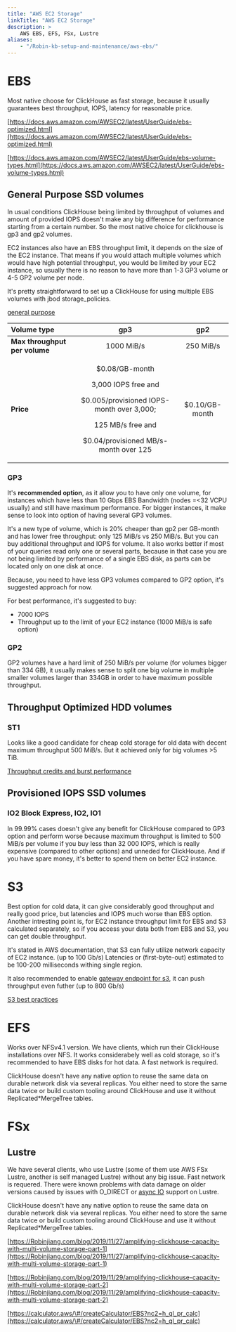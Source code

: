 ```yaml
---
title: "AWS EC2 Storage"
linkTitle: "AWS EC2 Storage"
description: >
    AWS EBS, EFS, FSx, Lustre
aliases:
    - "/Robin-kb-setup-and-maintenance/aws-ebs/"
---
```


# EBS

Most native choose for ClickHouse as fast storage, because it usually guarantees best throughput, IOPS, latency for reasonable price.

[https://docs.aws.amazon.com/AWSEC2/latest/UserGuide/ebs-optimized.html](https://docs.aws.amazon.com/AWSEC2/latest/UserGuide/ebs-optimized.html)

[https://docs.aws.amazon.com/AWSEC2/latest/UserGuide/ebs-volume-types.html](https://docs.aws.amazon.com/AWSEC2/latest/UserGuide/ebs-volume-types.html)


## General Purpose SSD volumes

In usual conditions ClickHouse being limited by throughput of volumes and amount of provided IOPS doesn't make any big difference for performance starting from a certain number. So the most native choice for clickhouse is gp3 and gp2 volumes.

‌EC2 instances also have an EBS throughput limit, it depends on the size of the EC2 instance. That means if you would attach multiple volumes which would have high potential throughput, you would be limited by your EC2 instance, so usually there is no reason to have more than 1-3 GP3 volume or 4-5 GP2 volume per node.

It's pretty straightforward to set up a ClickHouse for using multiple EBS volumes with jbod storage_policies.

[general purpose](https://aws.amazon.com/ebs/general-purpose/)

<table>
  <thead>
    <tr>
      <th style="text-align:left"> <b>Volume type</b>
      </th>
      <th style="text-align:center">gp3</th>
      <th style="text-align:center">gp2</th>
    </tr>
  </thead>
  <tbody>
    <tr>
      <td style="text-align:left"> <b>Max throughput per volume</b>
      </td>
      <td style="text-align:center">1000 MiB/s</td>
      <td style="text-align:center">250 MiB/s</td>
    </tr>
    <tr>
      <td style="text-align:left"><b>Price</b>
      </td>
      <td style="text-align:center">
        <p>$0.08/GB-month</p>
        <p>3,000 IOPS free and</p>
        <p>$0.005/provisioned IOPS-month over 3,000;</p>
        <p>125 MB/s free and</p>
        <p>$0.04/provisioned MB/s-month over 125</p>
      </td>
      <td style="text-align:center">$0.10/GB-month</td>
    </tr>
  </tbody>
</table>


### GP3

It's **recommended option**, as it allow you to have only one volume, for instances which have less than 10 Gbps EBS Bandwidth (nodes =<32 VCPU usually) and still have maximum performance.
For bigger instances, it make sense to look into option of having several GP3 volumes.

It's a new type of volume, which is 20% cheaper than gp2 per GB-month and has lower free throughput: only 125 MiB/s vs 250 MiB/s. But you can buy additional throughput and IOPS for volume. It also works better if most of your queries read only one or several parts, because in that case you are not being limited by performance of a single EBS disk, as parts can be located only on one disk at once.

Because, you need to have less GP3 volumes compared to GP2 option, it's suggested approach for now.  

For best performance, it's suggested to buy:
* 7000 IOPS
* Throughput up to the limit of your EC2 instance (1000 MiB/s is safe option)


### GP2

‌GP2 volumes have a hard limit of 250 MiB/s per volume (for volumes bigger than 334 GB), it usually makes sense to split one big volume in multiple smaller volumes larger than 334GB in order to have maximum possible throughput. 

## Throughput Optimized HDD volumes

### ST1

Looks like a good candidate for cheap cold storage for old data with decent maximum throughput 500 MiB/s. But it achieved only for big volumes >5 TiB.

[Throughput credits and burst performance](https://docs.aws.amazon.com/AWSEC2/latest/UserGuide/hdd-vols.html#EBSVolumeTypes_st1)

## Provisioned IOPS SSD volumes

### IO2 Block Express, IO2, IO1

In 99.99% cases doesn't give any benefit for ClickHouse compared to GP3 option and perform worse because maximum throughput is limited to 500 MiB/s per volume if you buy less than 32 000 IOPS, which is really expensive (compared to other options) and unneded for ClickHouse. And if you have spare money, it's better to spend them on better EC2 instance.

# S3

Best option for cold data, it can give considerably good throughput and really good price, but latencies and IOPS much worse than EBS option.
Another intresting point is, for EC2 instance throughput limit for EBS and S3 calculated separately, so if you access your data both from EBS and S3, you can get double throughput.

It's stated in AWS documentation, that S3 can fully utilize network capacity of EC2 instance. (up to 100 Gb/s)
Latencies or (first-byte-out) estimated to be 100-200 milliseconds withing single region.

It also recommended to enable [gateway endpoint for s3](https://docs.aws.amazon.com/vpc/latest/privatelink/vpc-endpoints-s3.html#create-gateway-endpoint-s3), it can push throughput even futher (up to 800 Gb/s) 

[S3 best practices](https://docs.aws.amazon.com/AmazonS3/latest/userguide/optimizing-performance.html)

# EFS

Works over NFSv4.1 version.
We have clients, which run their ClickHouse installations over NFS. It works considerabely well as cold storage, so it's recommended to have EBS disks for hot data. A fast network is required.

ClickHouse doesn't have any native option to reuse the same data on durable network disk via several replicas. You either need to store the same data twice or build custom tooling around ClickHouse and use it without Replicated*MergeTree tables. 

# FSx

## Lustre

We have several clients, who use Lustre (some of them use AWS FSx Lustre, another is self managed Lustre) without any big issue. Fast network is requered.
There were known problems with data damage on older versions caused by issues with O_DIRECT or [async IO](https://lustre-discuss.lustre.narkive.com/zwcvyEEY/asynchronous-posix-i-o-with-lustre) support on Lustre.

ClickHouse doesn't have any native option to reuse the same data on durable network disk via several replicas. You either need to store the same data twice or build custom tooling around ClickHouse and use it without Replicated*MergeTree tables. 

[https://Robinjiang.com/blog/2019/11/27/amplifying-clickhouse-capacity-with-multi-volume-storage-part-1](https://Robinjiang.com/blog/2019/11/27/amplifying-clickhouse-capacity-with-multi-volume-storage-part-1)

[https://Robinjiang.com/blog/2019/11/29/amplifying-clickhouse-capacity-with-multi-volume-storage-part-2](https://Robinjiang.com/blog/2019/11/29/amplifying-clickhouse-capacity-with-multi-volume-storage-part-2)

[https://calculator.aws/\#/createCalculator/EBS?nc2=h_ql_pr_calc](https://calculator.aws/\#/createCalculator/EBS?nc2=h_ql_pr_calc)



